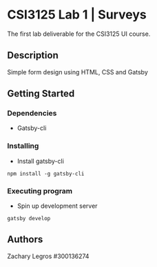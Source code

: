 # CSI3125 Lab 1 | Surveys

The first lab deliverable for the CSI3125 UI course.

## Description

Simple form design using HTML, CSS and Gatsby

## Getting Started

### Dependencies

* Gatsby-cli

### Installing

* Install gatsby-cli
```
npm install -g gatsby-cli
```

### Executing program

* Spin up development server
```
gatsby develop
```

## Authors

Zachary Legros #300136274
